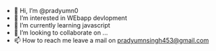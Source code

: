 - 👋 Hi, I’m @pradyumn0
- 👀 I’m interested in WEbapp devlopment
- 🌱 I’m currently learning javascript
- 💞️ I’m looking to collaborate on ...
- 📫 How to reach me leave a mail on pradyumnsingh453@gmail.com

<!---
pradyumn0/pradyumn0 is a ✨ special ✨ repository because its `README.md` (this file) appears on your GitHub profile.
You can click the Preview link to take a look at your changes.
--->
